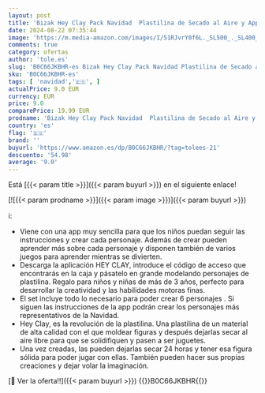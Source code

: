 ```yaml
---
layout: post
title: 'Bizak Hey Clay Pack Navidad  Plastilina de Secado al Aire y App con Instrucciones para moldear y Jugar  Regalo para niños y niñas de más de 3 años   64249001 '
date: 2024-08-22 07:35:44
image: 'https://m.media-amazon.com/images/I/51RJvrY0f6L._SL500_._SL400_.jpg'
comments: true
category: ofertas
author: 'tole.es'
slug: 'B0C66JKBHR-es Bizak Hey Clay Pack Navidad Plastilina de Secado al Aire y...'
sku: 'B0C66JKBHR-es'
tags: [ 'navidad','🇪🇸', ]
actualPrice: 9.0 EUR
currency: EUR
price: 9.0
comparePrice: 19.99 EUR
prodname: 'Bizak Hey Clay Pack Navidad  Plastilina de Secado al Aire y App con Instrucciones para moldear y Jugar  Regalo para niños y niñas de más de 3 años   64249001 '
country: 'es'
flag: '🇪🇸'
brand: ''
buyurl: 'https://www.amazon.es/dp/B0C66JKBHR/?tag=tolees-21'
descuento: '54.98'
average: '9.0'
---
```


Está [{{< param title >}}]({{< param buyurl >}}) en el siguiente enlace!

[![{{< param prodname >}}]({{< param image >}})]({{< param buyurl >}})

ℹ️:

- Viene con una app muy sencilla para que los niños puedan seguir las instrucciones y crear cada personaje. Además de crear pueden aprender más sobre cada personaje y disponen también de varios juegos para aprender mientras se divierten.
- Descarga la aplicación HEY CLAY, introduce el código de acceso que encontrarás en la caja y pásatelo en grande modelando personajes de plastilina. Regalo para niños y niñas de más de 3 años, perfecto para desarrollar la creatividad y las habilidades motoras finas.
- El set incluye todo lo necesario para poder crear 6 personajes . Si siguen las instrucciones de la app podrán crear los personajes más representativos de la Navidad.
- Hey Clay, es la revolución de la plastilina. Una plastilina de un material de alta calidad con el que moldear figuras y después dejarlas secar al aire libre para que se solidifiquen y pasen a ser juguetes.
- Una vez creadas, las pueden dejarlas secar 24 horas y tener esa figura sólida para poder jugar con ellas. También pueden hacer sus propias creaciones y dejar volar la imaginación.

[🛒 Ver la oferta!!]({{< param buyurl >}})
{{<world>}}B0C66JKBHR{{</world>}}

